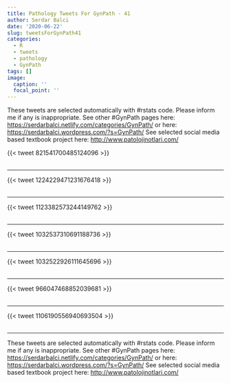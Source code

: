 ```yaml
---
title: Pathology Tweets For GynPath - 41
author: Serdar Balci
date: '2020-06-22'
slug: tweetsForGynPath41
categories:
  - R
  - tweets
  - pathology
  - GynPath
tags: []
image:
  caption: ''
  focal_point: ''
---
```



These tweets are selected automatically with #rstats code. Please inform me if any is inappropriate.
See other #GynPath pages here: https://serdarbalci.netlify.com/categories/GynPath/  or here: https://serdarbalci.wordpress.com/?s=GynPath/ 
See selected social media based textbook project here: http://www.patolojinotlari.com/

{{< tweet 821541700485124096 >}}
<br>
<br>
<hr>
{{< tweet 1224229471231676418 >}}
<br>
<br>
<hr>
{{< tweet 1123382573244149762 >}}
<br>
<br>
<hr>
{{< tweet 1032537310691188736 >}}
<br>
<br>
<hr>
{{< tweet 1032522926111645696 >}}
<br>
<br>
<hr>
{{< tweet 966047468852039681 >}}
<br>
<br>
<hr>
{{< tweet 1106190556940693504 >}}
<br>
<br>
<hr>


These tweets are selected automatically with #rstats code. Please inform me if any is inappropriate.
See other #GynPath pages here: https://serdarbalci.netlify.com/categories/GynPath/  or here: https://serdarbalci.wordpress.com/?s=GynPath/ 
See selected social media based textbook project here: http://www.patolojinotlari.com/
